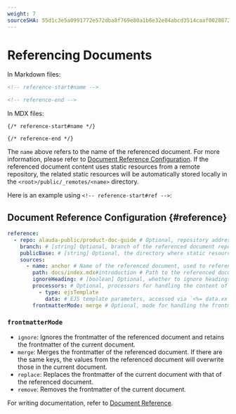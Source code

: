 ```yaml
---
weight: 7
sourceSHA: 55d1c3e5a0991772e572dba8f769e80a1b6e32e84abcd3514caaf0028872f785
---
```


# Referencing Documents

In Markdown files:

```md
<!-- reference-start#name -->

<!-- reference-end -->
```

In MDX files:

```mdx
{/* reference-start#name */}

{/* reference-end */}
```

The `name` above refers to the name of the referenced document. For more information, please refer to [Document Reference Configuration](./configuration#reference). If the referenced document content uses static resources from a remote repository, the related static resources will be automatically stored locally in the `<root>/public/_remotes/<name>` directory.

Here is an example using `<!-- reference-start#ref -->`:

## Document Reference Configuration {#reference}

```yaml
reference:
  - repo: alauda-public/product-doc-guide # Optional, repository address for the referenced document. If not provided, the current document repository address will be used by default.
    branch: # [string] Optional, branch of the referenced document repository.
    publicBase: # [string] Optional, the directory where static resources for remote repository located, corresponding to absolute paths like /images/xx.png. Default is docs/public.
    sources:
      - name: anchor # Name of the referenced document, used to reference within the document and must be globally unique.
        path: docs/index.mdx#introduction # Path to the referenced document, supports anchor targeting; for remote repositories, relative to the repository root directory, and for local, relative to the directory of doom.config.*.
        ignoreHeading: # [boolean] Optional, whether to ignore headings. If true, the anchor's title will not be displayed in the referenced document.
        processors: # Optional, processors for handling the content of the referenced document.
          - type: ejsTemplate
            data: # EJS template parameters, accessed via `<%= data.xx %>`.
        frontmatterMode: merge # Optional, mode for handling the frontmatter of the referenced document. Default is ignore. Possible values are ignore/merge/replace/remove.
```

### `frontmatterMode`

- `ignore`: Ignores the frontmatter of the referenced document and retains the frontmatter of the current document.
- `merge`: Merges the frontmatter of the referenced document. If there are the same keys, the values from the referenced document will overwrite those in the current document.
- `replace`: Replaces the frontmatter of the current document with that of the referenced document.
- `remove`: Removes the frontmatter of the current document.

For writing documentation, refer to [Document Reference](./reference#reference).
